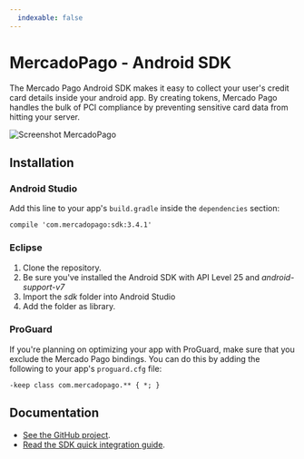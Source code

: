 ```yaml
---
  indexable: false
---
```

# MercadoPago - Android SDK

The Mercado Pago Android SDK makes it easy to collect your user's credit card details inside your android app. By creating tokens, Mercado Pago handles the bulk of PCI compliance by preventing sensitive card data from hitting your server.

![Screenshot MercadoPago](images/sdk/android.png)

## Installation

### Android Studio

Add this line to your app's `build.gradle` inside the `dependencies` section:

    compile 'com.mercadopago:sdk:3.4.1'

### Eclipse

1. Clone the repository.
2. Be sure you've installed the Android SDK with API Level 25 and _android-support-v7_
3. Import the _sdk_ folder into Android Studio
4. Add the folder as library.

### ProGuard

If you're planning on optimizing your app with ProGuard, make sure that you exclude the Mercado Pago bindings. You can do this by adding the following to your app's `proguard.cfg` file:

    -keep class com.mercadopago.** { *; }

## Documentation

+ [See the GitHub project](https://github.com/mercadopago/px-android).
+ [Read the SDK quick integration guide](https://www.mercadopago[FAKER][URL][DOMAIN]/developers/en/guides/online-payments/mobile-checkout/introduction).
